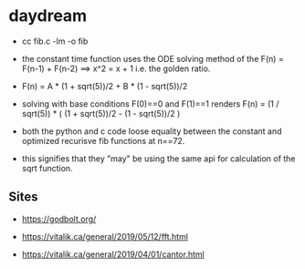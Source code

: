 # daydream

  + cc fib.c -lm -o fib
  
  + the constant time function uses the ODE solving method of the F(n) = F(n-1) + F(n-2) ==> x^2 = x + 1 i.e. the golden ratio.
  
  + F(n) = A * (1 + sqrt(5))/2 + B * (1 - sqrt(5))/2
  
  + solving with base conditions F(0)==0 and F(1)==1 renders F(n) = (1 / sqrt(5)) * ( (1 + sqrt(5))/2 - (1 - sqrt(5))/2 )

  + both the python and c code loose equality between the constant and optimized recurisve fib functions at n==72.
  
  + this signifies that they "may" be using the same api for calculation of the sqrt function.


## Sites

  + https://godbolt.org/

  + https://vitalik.ca/general/2019/05/12/fft.html

  + https://vitalik.ca/general/2019/04/01/cantor.html
